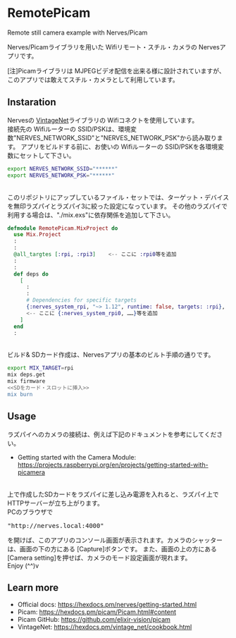 # RemotePicam

Remote still camera example with Nerves/Picam

Nerves/Picamライブラリを用いた Wifiリモート・スチル・カメラの Nervesアプリです。

[注]Picamライブラリは MJPEGビデオ配信を出来る様に設計されていますが、このアプリでは敢えてスチル・カメラとして利用しています。

## Instaration
Nervesの [VintageNet](https://github.com/nerves-networking/vintage_net)ライブラリの Wifiコネクトを使用しています。<br>
接続先の Wifiルーターの SSID/PSKは、環境変数"NERVES_NETWORK_SSID"と"NERVES_NETWORK_PSK"から読み取ります。
アプリをビルドする前に、お使いの Wifiルーターの SSID/PSKを各環境変数にセットして下さい。

```bash
export NERVES_NETWORK_SSID="******"
export NERVES_NETWORK_PSK="******"
```

<br>
このリポジトリにアップしているファイル・セットでは、ターゲット・デバイスを無印ラズパイとラズパイ3に絞った設定になっています。
その他のラズパイで利用する場合は、"./mix.exs"に依存関係を追加して下さい。

```elixir:mix.exs
defmodule RemotePicam.MixProject do
  use Mix.Project
  :
  :
  @all_targtes [:rpi, :rpi3]    <-- ここに :rpi0等を追加
  :
  :
  def deps do
    [
      :
      :
      # Dependencies for specific targets
      {:nerves_system_rpi, "~> 1.12", runtime: false, targets: :rpi},
      <-- ここに {:nerves_system_rpi0, ……}等を追加
    ]
  end
  :
```
<br>
ビルド& SDカード作成は、Nervesアプリの基本のビルト手順の通りです。

```bash
export MIX_TARGET=rpi
mix deps.get
mix firmware
<<SDをカード・スロットに挿入>>
mix burn
```

## Usage
ラズパイへのカメラの接続は、例えば下記のドキュメントを参考にしてください。

* Getting started with the Camera Module:<br>
https://projects.raspberrypi.org/en/projects/getting-started-with-picamera

<br>
上で作成したSDカードをラズパイに差し込み電源を入れると、ラズパイ上で HTTPサーバーが立ち上がります。<br>
PCのブラウザで
<pre>"http://nerves.local:4000"</pre>
を開けば、このアプリのコンソール画面が表示されます。カメラのシャッターは、画面の下の方にある [Capture]ボタンです。
また、画面の上の方にある [Camera setting]を押せば、カメラのモード設定画面が現れます。
<br>
Enjoy (^^)v

## Learn more
* Official docs: https://hexdocs.pm/nerves/getting-started.html
* Picam: https://hexdocs.pm/picam/Picam.html#content
* Picam GitHub: https://github.com/elixir-vision/picam
* VintageNet: https://hexdocs.pm/vintage_net/cookbook.html
